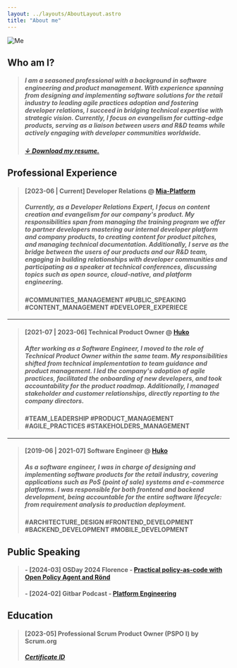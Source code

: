 ```yaml
---
layout: ../layouts/AboutLayout.astro
title: "About me"
---
```


<img id="pic-of-me" src="/assets/me-dark.png" alt="Me" style="max-width: 50%; height: auto;">

## Who am I?

> ##### I am a seasoned professional with a background in software engineering and product management. With experience spanning from designing and implementing software solutions for the retail industry to leading agile practices adoption and fostering developer relations, I succeed in bridging technical expertise with strategic vision. Currently, I focus on evangelism for cutting-edge products, serving as a liaison between users and R&D teams while actively engaging with developer communities worldwide.
>
> ##### [↓ Download my resume.](/assets/resume.pdf)

## Professional Experience

> #### [2023-06 | Current] Developer Relations @ [Mia-Platform](https://mia-platform.eu/)
>
> ##### Currently, as a Developer Relations Expert, I focus on content creation and evangelism for our company's product. My responsibilities span from managing the training program we offer to partner developers mastering our internal developer platform and company products, to creating content for product pitches, and managing technical documentation. Additionally, I serve as the bridge between the users of our products and our R&D team, engaging in building relationships with developer communities and participating as a speaker at technical conferences, discussing topics such as open source, cloud-native, and platform engineering.
>
> #### #COMMUNITIES_MANAGEMENT #PUBLIC_SPEAKING #CONTENT_MANAGEMENT #DEVELOPER_EXPERIECE

---

> #### [2021-07 | 2023-06] Technical Product Owner @ [Huko](https://huko.it/)
>
> ##### After working as a Software Engineer, I moved to the role of Technical Product Owner within the same team. My responsibilities shifted from technical implementation to team guidance and product management. I led the company's adoption of agile practices, facilitated the onboarding of new developers, and took accountability for the product roadmap. Additionally, I managed stakeholder and customer relationships, directly reporting to the company directors.
>
> #### #TEAM_LEADERSHIP #PRODUCT_MANAGEMENT #AGILE_PRACTICES #STAKEHOLDERS_MANAGEMENT

---

> #### [2019-06 | 2021-07] Software Engineer @ [Huko](https://huko.it/)
>
> ##### As a software engineer, I was in charge of designing and implementing software products for the retail industry, covering applications such as PoS (point of sale) systems and e-commerce platforms. I was responsible for both frontend and backend development, being accountable for the entire software lifecycle: from requirement analysis to production deployment.
>
> #### #ARCHITECTURE_DESIGN #FRONTEND_DEVELOPMENT #BACKEND_DEVELOPMENT #MOBILE_DEVELOPMENT

## Public Speaking

> #### - [2024-03] OSDay 2024 Florence - [Practical policy-as-code with Open Policy Agent and Rönd](https://www.youtube.com/live/Va6vIYCVxj0?si=UT_yca8F42vUFGbQ&t=6080)
>
> #### - [2024-02] Gitbar Podcast - [Platform Engineering](https://youtu.be/wt8XvQg-3FA?si=fTI2_2oAr_ejzuTr)

## Education

> #### [2023-05] Professional Scrum Product Owner (PSPO I) by Scrum.org
>
> ##### [Certificate ID](https://www.credly.com/badges/224d95ae-d5ea-4d26-9b12-9b1bd3543ff2/public_url)

